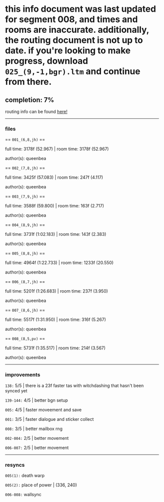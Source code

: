 # this info document was last updated for segment 008, and times and rooms are inaccurate. additionally, the routing document is not up to date. if you're looking to make progress, download `025_(9,-1,bgr).ltm` and continue from there.

## completion: 7%

routing info can be found [here!](https://docs.google.com/document/d/1KUBmR0-ctJrtTES50dgoNFmQ72UvbEiE0H9QvzIxffc/edit?usp=sharing)

___

### files

== `001_(6,8,jh)` ==

full time: 3178f (52.967) | room time: 3178f (52.967)

author(s): queenbea

== `002_(7,8,jh)` ==

full time: 3425f (57.083) | room time: 247f (4.117)

author(s): queenbea

== `003_(7,9,jh)` ==

full time: 3588f (59.800) | room time: 163f (2.717)

author(s): queenbea

== `004_(8,9,jh)` ==

full time: 3731f (1:02.183) | room time: 143f (2.383)

author(s): queenbea

== `005_(8,8,jh)` ==

full time: 4964f (1:22.733) | room time: 1233f (20.550)

author(s): queenbea

== `006_(8,7,jh)` ==

full time: 5201f (1:26.683) | room time: 237f (3.950)

author(s): queenbea

== `007_(8,6,jh)` ==

full time: 5517f (1:31.950) | room time: 316f (5.267)

author(s): queenbea

== `008_(8,5,pv)` ==

full time: 5731f (1:35.517) | room time: 214f (3.567)

author(s): queenbea

___

### improvements

`138:` 5/5 | there is a 23f faster tas with witchdashing that hasn't been synced yet

`139-144:` 4/5 | better bgn setup

`005:` 4/5 | faster moveement and save

`001:` 3/5 | faster dialogue and sticker collect

`008:` 3/5 | better mailbox rng

`002-004:` 2/5 | better movement

`006-007:` 2/5 | better movement

___

### resyncs

`005(1):` death warp

`005(2):` place of power | (336, 240)

`006-008:` wallsync
